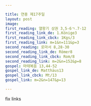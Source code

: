 ```yaml
---

title: 연중 제17주일
layout: post 
image: 
first_reading: 열왕기 상권 3,5-6ㄱ.7-12
first_reading_link_de: 1.Könige3
first_reading_link_cbck: 1Kgs/3
first_reading_link: m=1&n=111&p=3
second_reading: 로마서 8,28-30
second_reading_link_de: Römer8
second_reading_link_cbck: Rom/8
second_reading_link: m=2&n=152&p=8
gospel: 마태복음 13,44-52
gospel_link_de: Matthäus13
gospel_link_cbck: Mt/13
gospel_link: m=2&n=147&p=13

---
```


fix links

